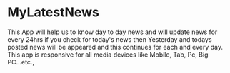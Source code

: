 # MyLatestNews
This App will help us to know day to day news and will update news for every 24hrs 
if you check for today's news then Yesterday and todays posted news will be appeared and this continues for each and every day.
This app is responsive for all media devices like Mobile, Tab, Pc, Big PC...etc.,
